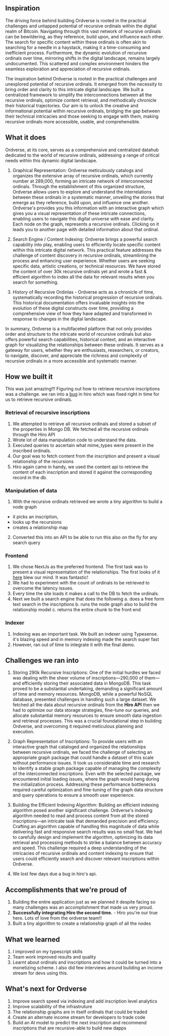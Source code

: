 ## Inspiration

The driving force behind building Ordverse is rooted in the practical challenges and untapped potential of recursive ordinals within the digital realm of Bitcoin.  Navigating through this vast network of recursive ordinals can be bewildering, as they reference, build upon, and influence each other. The search for specific content within these ordinals is often akin to searching for a needle in a haystack, making it a time-consuming and inefficient process. Furthermore, the dynamic evolution of recursive ordinals over time, mirroring shifts in the digital landscape, remains largely undocumented. This scattered and complex environment hinders the seamless exploration and appreciation of recursive ordinals.

The inspiration behind Ordverse is rooted in the practical challenges and unexplored potential of recursive ordinals. It emerged from the necessity to bring order and clarity to this intricate digital landscape. We built a centralized framework to simplify the interconnections between all the recursive ordinals, optimize content retrieval, and methodically chronicle their historical trajectories.  Our aim is to unlock the creative and informational potential within recursive ordinals, bridging the gap between their technical intricacies and those seeking to engage with them, making recursive ordinals more accessible, usable, and comprehensible.

## What it does
Ordverse, at its core, serves as a comprehensive and centralized datahub dedicated to the world of recursive ordinals, addressing a range of critical needs within this dynamic digital landscape. 

1. Graphical Representation:  Ordverse meticulously catalogs and organizes the extensive array of recursive ordinals, which currently number at 289,000, forming an intricate network of interconnected ordinals. Through the establishment of this organized structure, Ordverse allows users to explore and understand the interrelations between these ordinals in a systematic manner, unveiling the stories that emerge as they reference, build upon, and influence one another. Ordverse's provides you this information with an interactive graph which gives you a visual representation of these intricate connections, enabling users to navigate this digital universe with ease and clarity. Each node on the graph, represents a recursive ordinals. Clicking on it leads you to another page with detailed information about that ordinal.

2. Search Engine / Content Indexing: Ordverse brings a powerful search capability into play, enabling users to efficiently locate specific content within this intricate digital network. This practical feature addresses the challenge of content discovery in recursive ordinals, streamlining the process and enhancing user experience. Whether users are seeking specific data, artistic creations, or technical resources. We have stored the content of over 30k recursive ordinals yet and wrote a fast & efficient algorithm to index all the data for relevant results when you search for something. 

3. History of Recursive Ordinlas - Ordverse acts as a chronicle of time, systematically recording the historical progression of recursive ordinals. This historical documentation offers invaluable insights into the evolution of these digital constructs over time, providing a comprehensive view of how they have adapted and transformed in response to changes in the digital landscape.

In summary, Ordverse is a multifaceted platform that not only provides order and structure to the intricate world of recursive ordinals but also offers powerful search capabilities, historical context, and an interactive graph for visualizing the relationships between these ordinals. It serves as a gateway for users, whether they are enthusiasts, researchers, or creators, to navigate, discover, and appreciate the richness and complexity of recursive ordinals in a more accessible and systematic manner.

## How we built it
This was just amazing!!!
Figuring out how to retrieve recursive inscriptions was a challenge. we ran into a [bug](https://github.com/hirosystems/ordinals-api/issues/236) in hiro which was fixed right in time for us to retrieve recursive ordinals.

### Retrieval of recursive inscriptions
1. We attempted to retrieve all recursive ordinals and stored a subset of the properties in Mongo DB. We fetched all the recursive ordinals through the Hiro API
2. Wrote lot of data manipulation code to understand the data.
3. Executed queries to ascertain what mime_types were present in the inscribed ordinals.
4. Our goal was to fetch content from the inscription and present a visual relationship of the recursions
5. Hiro again came in handy, we used the content api to retrieve the content of each inscription and stored it against the corresponding record in the db.

### Manipulation of data
1. With the recursive ordinals retrieved we wrote a tiny algorithm to build a node graph
- it picks an inscription, 
- looks up the recursions
- creates a relationship map
2. Converted this into an API to be able to run this also on the fly for any search query

### Frontend
1. We chose NextJs as the preferred frontend. The first task was to present a visual representation of the relationships. The first looks of it [here](https://twitter.com/lowcodekrish/status/1707737996823593380) blew our mind. It was fantastic!
2. We had to experiment with the count of ordinals to be retrieved to overcome the latency issues.
3. Every time the site loads it makes a call to the DB to fetch the ordinals. 
4. Next we built a search engine that does the following
a. does a free form text search in the inscriptions
b. runs the node graph also to build the relationship model
c. returns the entire chunk to the front end

### Indexer
1. Indexing was an important task. We built an indexer using Typesense. it's blazing speed and in memory indexing made the search super fast
2. However, ran out of time to integrate it with the final demo.



## Challenges we ran into

1. Storing 290k Recursive Inscriptions: One of the initial hurdles we faced was dealing with the sheer volume of inscriptions—290,000 of them—and efficiently storing their associated data in MongoDB. This task proved to be a substantial undertaking, demanding a significant amount of time and memory resources. MongoDB, while a powerful NoSQL database, presented challenges in handling such a large dataset. We fetched all the data about recursive ordinals from the  **Hiro API** then we had to optimize our data storage strategies, fine-tune our queries, and allocate substantial memory resources to ensure smooth data ingestion and retrieval processes. This was a crucial foundational step in building Ordverse, and overcoming it required meticulous planning and execution.

2. Graph Representation of Inscriptions: To provide users with an interactive graph that cataloged and organized the relationships between recursive ordinals, we faced the challenge of selecting an appropriate graph package that could handle a dataset of this scale without performance issues. It took us considerable time and research to identify a stable graph package capable of managing the complexity of the interconnected inscriptions. Even with the selected package, we encountered initial loading issues, where the graph would hang during the initialization process. Addressing these performance bottlenecks required careful optimization and fine-tuning of the graph data structure and query operations to ensure a smooth user experience.

3. Building the Efficient Indexing Algorithm: Building an efficient indexing algorithm posed another significant challenge. Ordverse's indexing algorithm needed to read and process content from all the stored inscriptions—an intricate task that demanded precision and efficiency. Crafting an algorithm capable of handling this magnitude of data while delivering fast and responsive search results was no small feat. We had to carefully design and implement the algorithm, optimizing its data retrieval and processing methods to strike a balance between accuracy and speed. This challenge required a deep understanding of the intricacies of recursive ordinals and content indexing to ensure that users could efficiently search and discover relevant inscriptions within Ordverse.

4. We lost few days due a bug in hiro's api. 

## Accomplishments that we're proud of
1. Building the entire application just as we planned it despite facing so many challenges was an accomplishment that made us very proud. 
2. **Successfully integrating Hiro the second time.** - Hiro you're our true hero. Lots of love from the ordverse team!!
3. Built a tiny algorithm to create a relationship graph of all the nodes

## What we learned
1. I improved on my typescript skills
2. Team work improved results and quality
3. Learnt about ordinals and inscriptions and how it could be turned into a monetizing scheme. I also did few interviews around building an income stream for devs using this.

## What's next for Ordverse
1. Improve search speed via indexing and add inscription level analytics 
2. Improve scalability of the infrastruture
3. The relationship graphs are in itself ordinals that could be traded 
4. Create an alternate income stream for developers to trade code
5. Build an AI model to predict the next inscription and recommend inscriptions that are recursive-able to build new dapps